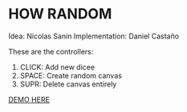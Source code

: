 # HOW RANDOM

Idea: Nicolas Sanin
Implementation: Daniel Castaño

These are the controllers:

1. CLICK: Add new dicee
2. SPACE: Create random canvas
3. SUPR: Delete canvas entirely

[DEMO HERE](https://trafalmejo.github.io/p5/howrandom)

